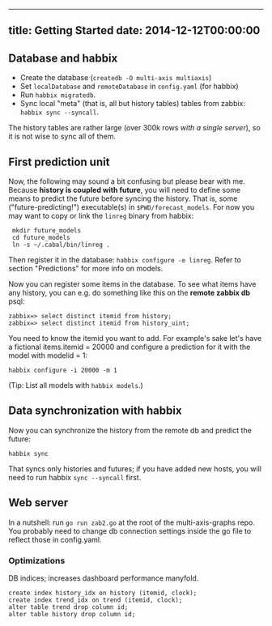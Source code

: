 ----
title: Getting Started
date: 2014-12-12T00:00:00
----

## Database and habbix

- Create the database (`createdb -O multi-axis multiaxis`)
- Set `localDatabase` and `remoteDatabase` in `config.yaml` (for habbix)
- Run `habbix migratedb`.
- Sync local "meta" (that is, all but history tables) tables from zabbix:
  `habbix sync --syncall`.

The history tables are rather large (over 300k rows *with a single server*), so
it is not wise to sync all of them.

## First prediction unit

Now, the following may sound a bit confusing but please bear with me.  Because
**history is coupled with future**, you will need to define some means to
predict the future before syncing the history.  That is, some
("future-predicting!") executable(s) in `$PWD/forecast_models`. For now you may
want to copy or link the `linreg` binary from habbix:
        
     mkdir future_models
     cd future_models
     ln -s ~/.cabal/bin/linreg .

Then register it in the database: `habbix configure -e linreg`.  Refer to section
"Predictions" for more info on models.

Now you can register some items in the database. To see what items have any
history, you can e.g. do something like this on the **remote zabbix db** psql:

    zabbix=> select distinct itemid from history;
    zabbix=> select distinct itemid from history_uint;

You need to know the itemid you want to add. For example's sake let's have a
fictional items.itemid = 20000 and configure a prediction for it with the model
with modelid = 1:

    habbix configure -i 20000 -m 1

(Tip: List all models with `habbix models`.)

## Data synchronization with habbix

Now you can synchronize the history from the remote db and predict the future:

    habbix sync

That syncs only histories and futures; if you have added new hosts, you will
need to run habbix `sync --syncall` first.

## Web server

In a nutshell: run `go run zab2.go` at the root of the multi-axis-graphs repo.
You probably need to change db connection settings inside the go file to reflect
those in config.yaml.

### Optimizations

DB indices; increases dashboard performance manyfold.

    create index history_idx on history (itemid, clock);
    create index trend_idx on trend (itemid, clock);
    alter table trend drop column id;
    alter table history drop column id;
